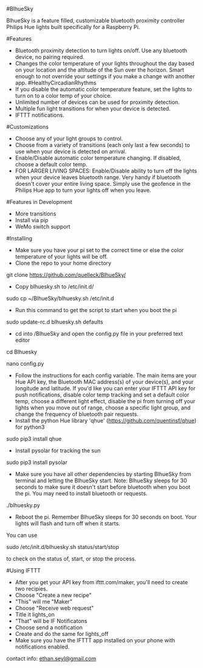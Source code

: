 #BlhueSky

BlhueSky is a feature filled, customizable bluetooth proximity controller Philips Hue lights built specifically for a Raspberry Pi.

#Features
- Bluetooth proximity detection to turn lights on/off. Use any bluetooth device, no pairing required.
- Changes the color temperature of your lights throughout the day based on your location and the altitude of the Sun over the horizon. Smart enough to not override your settings if you make a change with another app. #HealthyCircadianRhythms
- If you disable the automatic color temperature feature, set the lights to turn on to a color temp of your choice.
- Unlimited number of devices can be used for proximity detection.
- Multiple fun light transitions for when your device is detected.
- IFTTT notifications.

#Customizations
- Choose any of your light groups to control.
- Choose from a variety of transitions (each only last a few seconds) to use when your device is detected on arrival.
- Enable/Disable automatic color temperature changing. If disabled, choose a default color temp.
- FOR LARGER LIVING SPACES: Enable/Disable ability to turn off the lights when your device leaves bluetooth range. Very handy if bluetooth doesn't cover your entire living space. Simply use the geofence in the Philips Hue app to turn your lights off when you leave.

#Features in Development
- More transitions
- Install via pip
- WeMo switch support

#Installing
- Make sure you have your pi set to the correct time or else the color temperature of your lights will be off.
- Clone the repo to your home directory 

git clone https://github.com/quelleck/BlhueSky/
- Copy blhuesky.sh to /etc/init.d/

sudo cp ~/BlhueSky/blhuesky.sh /etc/init.d
- Run this command to get the script to start when you boot the pi 

sudo update-rc.d blhuesky.sh defaults
- cd into /BlhueSky and open the config.py file in your preferred text editor

cd Blhuesky

nano config.py
- Follow the instructions for each config variable. The main items are your Hue API key, the Bluetooth MAC address(s) of your device(s), and your longitude and latitude. If you'd like you can enter your IFTTT API key for push notifications, disable color temp tracking and set a default color temp, choose a different light effect, disable the pi from turning off your lights when you move out of range, choose a specific light group, and change the frequency of bluetooth pair requests.
- Install the python Hue library 'qhue' (https://github.com/quentinsf/qhue) for python3

sudo pip3 install qhue
- Install pysolar for tracking the sun


sudo pip3 install pysolar
- Make sure you have all other dependencies by starting BlhueSky from terminal and letting the BlhueSky start. Note: BlhueSky sleeps for 30 seconds to make sure it doesn't start before bluetooth when you boot the pi. You may need to install bluetooth or requests.

./blhuesky.py
- Reboot the pi. Remember BlhueSky sleeps for 30 seconds on boot. Your lights will flash and turn off when it starts.

You can use 

sudo /etc/init.d/blhuesky.sh status/start/stop

to check on the status of, start, or stop the process.

#Using IFTTT
- After you get your API key from ifttt.com/maker, you'll need to create two recipies.
- Choose "Create a new recipe"
- "This" will me "Maker"
- Choose "Receive web request"
- Title it lights_on
- "That" will be IF Notificatons
- Choose send a notification
- Create and do the same for lights_off
- Make sure you have the IFTTT app installed on your phone with notifications enabled.


contact info: ethan.seyl@gmail.com
